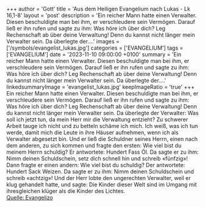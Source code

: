 +++
author = 'Gott'
title = 'Aus dem Heiligen Evangelium nach Lukas - Lk 16,1-8'
layout = 'post'
description = 'Ein reicher Mann hatte einen Verwalter. Diesen beschuldigte man bei ihm, er verschleudere sein Vermögen. Darauf ließ er ihn rufen und sagte zu ihm: Was höre ich über dich? Leg Rechenschaft ab über deine Verwaltung! Denn du kannst nicht länger mein Verwalter sein. Da überlegte der....'
images = ['/symbols/evangelist_lukas.jpg']
categories = ['EVANGELIUM']
tags = ['EVANGELIUM']
date = '2023-11-10 09:00:00 +0100'
summary = 'Ein reicher Mann hatte einen Verwalter. Diesen beschuldigte man bei ihm, er verschleudere sein Vermögen. Darauf ließ er ihn rufen und sagte zu ihm: Was höre ich über dich? Leg Rechenschaft ab über deine Verwaltung! Denn du kannst nicht länger mein Verwalter sein. Da überlegte der....'
linkedsummaryImage = 'evangelist_lukas.jpg'
keepImageRatio = 'true'
+++
Ein reicher Mann hatte einen Verwalter. Diesen beschuldigte man bei ihm, er verschleudere sein Vermögen.
Darauf ließ er ihn rufen und sagte zu ihm: Was höre ich über dich? Leg Rechenschaft ab über deine Verwaltung! Denn du kannst nicht länger mein Verwalter sein.
Da überlegte der Verwalter: Was soll ich jetzt tun, da mein Herr mir die Verwaltung entzieht? Zu schwerer Arbeit tauge ich nicht und zu betteln schäme ich mich.<!--more-->
Ich weiß, was ich tun werde, damit mich die Leute in ihre Häuser aufnehmen, wenn ich als Verwalter abgesetzt bin.
Und er ließ die Schuldner seines Herrn, einen nach dem anderen, zu sich kommen und fragte den ersten: Wie viel bist du meinem Herrn schuldig?
Er antwortete: Hundert Fass Öl. Da sagte er zu ihm: Nimm deinen Schuldschein, setz dich schnell hin und schreib «fünfzig»!
Dann fragte er einen andern: Wie viel bist du schuldig? Der antwortete: Hundert Sack Weizen. Da sagte er zu ihm: Nimm deinen Schuldschein und schreib «achtzig»!
Und der Herr lobte den ungerechten Verwalter, weil er klug gehandelt hatte, und sagte: Die Kinder dieser Welt sind im Umgang mit ihresgleichen klüger als die Kinder des Lichtes.<br> [Quelle: Evangelizo](https://evangeliumtagfuertag.org/DE/gospel)